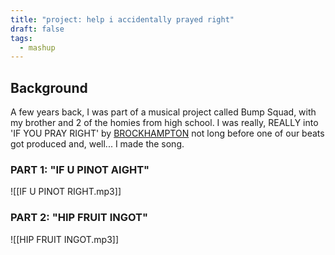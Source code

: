 ```yaml
---
title: "project: help i accidentally prayed right"
draft: false
tags:
  - mashup
---
```

## Background
A few years back, I was part of a musical project called Bump Squad, with my brother and 2 of the homies from high school. I was really, REALLY into 'IF YOU PRAY RIGHT' by [BROCKHAMPTON](https://www.youtube.com/watch?v=dQw4w9WgXcQ) not long before one of our beats got produced and, well... I made the song.

### PART 1: "IF U PINOT AIGHT"
![[IF U PINOT RIGHT.mp3]]

### PART 2: "HIP FRUIT INGOT"
![[HIP FRUIT INGOT.mp3]]
